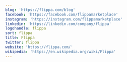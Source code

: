 ```yaml
---
blog: 'https://flippa.com/blog'
facebook: 'https://facebook.com/flippamarketplace'
instagram: 'https://instagram.com/flippamarketplace'
linkedin: 'https://linkedin.com/company/flippa'
logohandle: flippa
sort: flippa
title: Flippa
twitter: flippa
website: 'https://flippa.com/'
wikipedia: 'https://en.wikipedia.org/wiki/Flippa'
---
```

